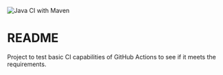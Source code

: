 ![Java CI with Maven](https://github.com/Headease/github-actions-poc/workflows/Java%20CI%20with%20Maven/badge.svg)

README
======

Project to test basic CI capabilities of GitHub Actions to see if it meets the requirements.
